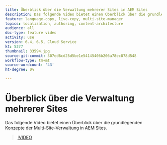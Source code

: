 ```yaml
---
title: Überblick über die Verwaltung mehrerer Sites in AEM Sites
description: Das folgende Video bietet einen Überblick über die grundlegenden Konzepte der Multi-Site-Verwaltung in AEM Sites.
feature: language-copy, live-copy, multi-site-manager
topics: localization, authoring, content-architecture
audience: all
doc-type: feature video
activity: use
version: 6.4, 6.5, Cloud Service
kt: 5377
thumbnail: 33594.jpg
source-git-commit: 307ed6cd25d5be1e54145406b206a78ec878d548
workflow-type: tm+mt
source-wordcount: '43'
ht-degree: 0%

---
```



# Überblick über die Verwaltung mehrerer Sites

Das folgende Video bietet einen Überblick über die grundlegenden Konzepte der Multi-Site-Verwaltung in AEM Sites.

>[!VIDEO](https://video.tv.adobe.com/v/33594?quality=12&learn=on)
